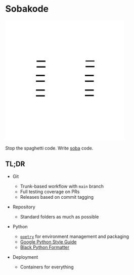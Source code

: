 # Sobakode

![Logo](assets/sobakode.png)

Stop the spaghetti code. Write [soba](https://en.wikipedia.org/wiki/Soba) code.

## TL;DR

- Git
    - Trunk-based workflow with `main` branch
    - Full testing coverage on PRs
    - Releases based on commit tagging

- Repository
    - Standard folders as much as possible

- Python
    - [`poetry`](https://python-poetry.org/) for environment management and packaging
    - [Google Python Style Guide](https://google.github.io/styleguide/pyguide.html)
    - [Black Python Formatter](https://github.com/psf/black)

- Deployment
    - Containers for everything
